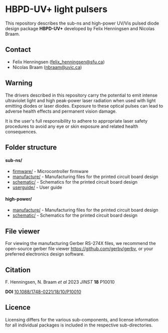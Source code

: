 # HBPD-UV+ light pulsers

This repository describes the sub-ns and high-power UV/Vis pulsed diode design package **HBPD-UV+** developed by Felix Henningsen and Nicolas Braam.

## Contact
* Felix Henningsen (felix_henningsen@sfu.ca)
* Nicolas Braam (nbraam@uvic.ca)

## Warning
The drivers described in this repository carry the potential to emit intense ultraviolet light and high peak-power laser radiation when used with light emitting diodes or laser diodes. Exposure to these optical pulses can lead to adverse health effects and permanent vision damage.

It is the user's full responsibility to adhere to appropriate laser safety procedures to avoid any eye or skin exposure and related health consequences.

## Folder structure
#### sub-ns/
* [firmware/](sub-ns/firmware) - Microcontroller firmware
* [manufacture/](sub-ns/manufacture) - Manufacturing files for the printed circuit board design
* [schematic/](sub-ns/schematic) - Schematics for the printed circuit board design
* [userguide/](sub-ns/userguide) - User guide

#### high-power/
* [manufacture/](high-power/manufacture) - Manufacturing files for the printed circuit board design
* [schematic/](high-power/schematic) - Schematics for the printed circuit board design

## File viewer
For viewing the manufacturing Gerber RS-274X files, we recommend the open-source gerber file viewer https://github.com/gerbv/gerbv, or your preferred electronics design software.

## Citation
F. Henningsen, N. Braam *et al* 2023 *JINST* **18** P10010

**DOI** [10.1088/1748-0221/18/10/P10010](https://iopscience.iop.org/article/10.1088/1748-0221/18/10/P10010)

## Licence
Licensing differs for the various sub-components, and license information for all individual packages is included in the respective sub-directories.
